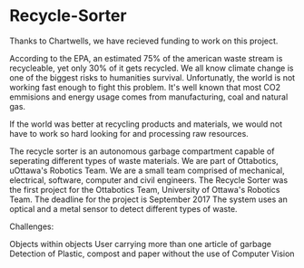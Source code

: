 # Recycle-Sorter

Thanks to Chartwells, we have recieved funding to work on this project. 

According to the EPA, an estimated 75% of the american waste stream is recycleable, yet only 30% of it gets recycled. 
We all know climate change is one of the biggest risks to humanities survival. Unfortunatly, the world is not working fast enough to fight this problem. 
It's well known that most CO2 emmisions and energy usage comes from manufacturing, coal and natural gas. 

If the world was better at recycling products and materials, we would not have to work so hard looking for and processing raw resources. 

The recycle sorter is an autonomous garbage compartment capable of seperating different types of waste materials. 
We are part of Ottabotics, uOttawa's Robotics Team. 
We are a small team comprised of mechanical, electrical, software, computer and civil engineers. 
The Recycle Sorter was the first project for the Ottabotics Team, University of Ottawa's Robotics Team. 
The deadline for the project is September 2017
The system uses an optical and a metal sensor to detect different types of waste. 


Challenges: 
  
  Objects within objects
  User carrying more than one article of garbage
  Detection of Plastic, compost and paper without the use of Computer Vision
 
 

